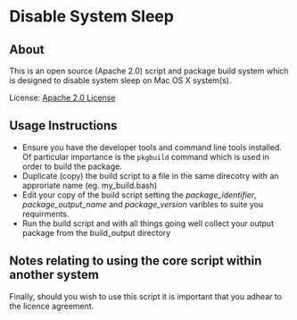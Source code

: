 # Disable System Sleep  #

About
--------

This is an open source (Apache 2.0) script and package build system which is designed to disable system sleep on Mac OS X system(s).

License: [Apache 2.0 License][1]


Usage Instructions
---------

- Ensure you have the developer tools and command line tools installed. Of particular importance is the `pkgbuild` command which is used in order to build the package.
- Duplicate (copy) the build script to a file in the same direcotry with an approriate name (eg. my_build.bash)
- Edit your copy of the build script setting the *package_identifier*, *package_output_name* and *package_version* varibles to suite you requirments.
- Run the build script and with all things going well collect your output package from the build_output directory


Notes relating to using the core script within another system
---------
 
Finally, should you wish to use this script it is important that you adhear to the licence agreement.


  [1]: http://www.apache.org/licenses/LICENSE-2.0

